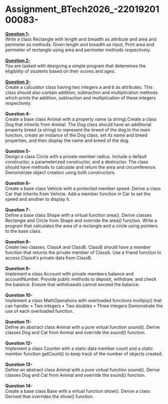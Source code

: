 # Assignment_BTech2026_-2201920100083-

<b><u>Question 1-</u></b><br>
Write a class Rectangle with length and breadth as attribute and area and perimeter as methods. Given length and breadth as input, Print area and perimeter of rectangle using area and perimeter methods respectively.
<br><br>
<b><u>Question 2-</u></b><br>
You are tasked with designing a simple program that determines the eligibility of students based on their scores and ages.
<br><br>
<b><u>Question 3-</u></b><br>
Create a calculator class having two integers a and b as attributes. This class should also contain addition, subtraction and multiplication methods which prints the addition, subtraction and multiplication of these integers respectively.
<br><br>
<b>Question 4-</b><br>
Create a base class Animal with a property name (a string).Create a class Dog that inherits from Animal. The Dog class should have an additional property breed (a string) to represent the breed of the dog.In the main function, create an instance of the Dog class, set its name and breed properties, and then display the name and breed of the dog.
<br><br>
<b>Question 5-</b><br>
Design a class Circle with a private member radius. Include a default constructor, a parameterized constructor, and a destructor. The class should have methods to calculate and return the area and circumference. Demonstrate object creation using both constructors.
<br><br>
<b>Question 6-</b><br>
Create a base class Vehicle with a protected member speed. Derive a class Car that inherits from Vehicle. Add a member function in Car to set the speed and another to display it.
<br><br>
<b>Question 7-</b><br>
Define a base class Shape with a virtual function area(). Derive classes Rectangle and Circle from Shape and override the area() function. Write a program that calculates the area of a rectangle and a circle using pointers to the base class.
<br><br>
<b>Question 8-</b><br>
Create two classes, ClassA and ClassB. ClassB should have a member function that returns the private member of ClassA. Use a friend function to access ClassA's private data from ClassB.
<br><br>
<b>Question 9-</b><br>
Implement a class Account with private members balance and accountNumber. Provide public methods to deposit, withdraw, and check the balance. Ensure that withdrawals cannot exceed the balance.
<br><br>
<b>Question 10-</b><br>
Implement a class MathOperations with overloaded functions multiply() that can handle:
 •	Two integers
 •	Two doubles
 •	Three integers
Demonstrate the use of each overloaded function.
<br><br>
<b>Question 11-</b><br>
Define an abstract class Animal with a pure virtual function sound(). Derive classes Dog and Cat from Animal and override the sound() function.
<br><br>
<b>Question 12-</b><br>
Implement a class Counter with a static data member count and a static member function getCount() to keep track of the number of objects created.
<br><br>
<b>Question 13-</b><br>
Define an abstract class Animal with a pure virtual function sound(). Derive classes Dog and Cat from Animal and override the sound() function.
<br><br>
<b>Question 14-</b><br>
Create a base class Base with a virtual function show(). Derive a class Derived that overrides the show() function.


